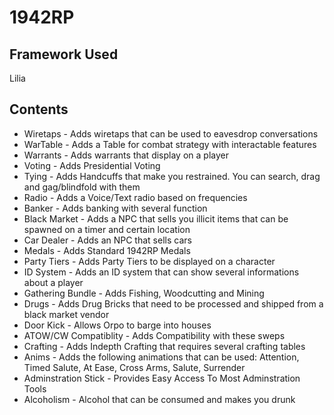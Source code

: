# 1942RP

## Framework Used

Lilia

## Contents

- Wiretaps - Adds wiretaps that can be used to eavesdrop conversations
- WarTable - Adds a Table for combat strategy with interactable features
- Warrants - Adds warrants that display on a player
- Voting - Adds Presidential Voting 
- Tying - Adds Handcuffs that make you restrained. You can search, drag and gag/blindfold with them
- Radio - Adds a Voice/Text radio based on frequencies
- Banker - Adds banking with several function
- Black Market - Adds a NPC that sells you illicit items that can be spawned on a timer and certain location
- Car Dealer - Adds an NPC that sells cars
- Medals - Adds Standard 1942RP Medals
- Party Tiers - Adds Party Tiers to be displayed on a character
- ID System - Adds an ID system that can show several informations about a player
- Gathering Bundle - Adds Fishing, Woodcutting and Mining
- Drugs - Adds Drug Bricks that need to be processed and shipped from a black market vendor
- Door Kick - Allows Orpo to barge into houses
- ATOW/CW Compatiblity - Adds Compatibility with these sweps
- Crafting - Adds Indepth Crafting that requires several crafting tables
- Anims - Adds the following animations that can be used: Attention, Timed Salute, At Ease, Cross Arms, Salute, Surrender
- Adminstration Stick - Provides Easy Access To Most Adminstration Tools
- Alcoholism - Alcohol that can be consumed and makes you drunk
